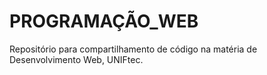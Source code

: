 # PROGRAMAÇÃO_WEB
Repositório para compartilhamento de código na matéria de Desenvolvimento Web, UNIFtec. 
